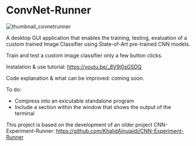 # ConvNet-Runner

![thumbnail_covnetrunner](https://user-images.githubusercontent.com/93127443/201386192-70df8a6e-b7e5-451d-8264-eb8475ac7916.png)

A desktop GUI application that enables the training, testing, evaluation of a custom trained Image Classifier using State-of-Art pre-trained CNN models.


Train and test a custom image classifier only a few button clicks.


Instalation & use tutorial: https://youtu.be/_8V9j0sGSDQ




Code explanation & what can be improved: coming soon.

To do:
  - Compress into an exicutable standalone program
  - Include a section within the window that shows the output of the terminal


This project is based on the development of an older project CNN-Experiment-Runner: https://github.com/KhalidAlnujaidi/CNN-Experiment-Runner
